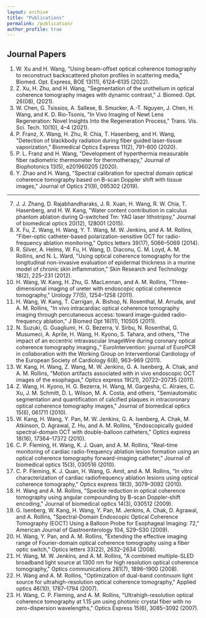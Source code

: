 ```yaml
---
layout: archive
title: "Publications"
permalink: /publication/
author_profile: true
---
```

## Journal Papers
1.  W. Xu and H. Wang, "Using beam-offset optical coherence tomography to reconstruct backscattered photon profiles in scattering media," Biomed. Opt. Express, BOE 13(11), 6124–6135 (2022).
2.  Z. Xu, H. Zhu, and H. Wang, "Segmentation of the urothelium in optical coherence tomography images with dynamic contrast," J. Biomed. Opt. 26(08), (2021).
3.  W. Chen, G. Tsissios, A. Sallese, B. Smucker, A.-T. Nguyen, J. Chen, H. Wang, and K. D. Rio-Tsonis, "In Vivo Imaging of Newt Lens Regeneration: Novel Insights Into the Regeneration Process," Trans. Vis. Sci. Tech. 10(10), 4–4 (2021).
4.  P. Franz, X. Wang, H. Zhu, R. Chia, T. Hasenberg, and H. Wang, "Detection of blackbody radiation during fiber guided laser-tissue vaporization," Biomedical Optics Express 11(2), 791–800 (2020).
5.  P. L. Franz and H. Wang, "Development of hyperthermia measurable fiber radiometric thermometer for thermotherapy," Journal of Biophotonics 13(5), e201960205 (2020).
6.  Y. Zhao and H. Wang, "Spectral calibration for spectral domain optical coherence tomography based on B-scan Doppler shift with tissue images," Journal of Optics 21(9), 095302 (2019).

---
7.  J. J. Zhang, D. Rajabhandharaks, J. R. Xuan, H. Wang, R. W. Chia, T. Hasenberg, and H. W. Kang, "Water content contribution in calculus phantom ablation during Q-switched Tm: YAG laser lithotripsy," Journal of biomedical optics 20(12), 128001 (2015).
8.  X. Fu, Z. Wang, H. Wang, Y. T. Wang, M. W. Jenkins, and A. M. Rollins, "Fiber-optic catheter-based polarization-sensitive OCT for radio-frequency ablation monitoring," Optics letters 39(17), 5066–5069 (2014).
9.  R. Silver, A. Helms, W. Fu, H. Wang, D. Diaconu, C. M. Loyd, A. M. Rollins, and N. L. Ward, "Using optical coherence tomography for the longitudinal non-invasive evaluation of epidermal thickness in a murine model of chronic skin inflammation," Skin Research and Technology 18(2), 225–231 (2012).
10.  H. Wang, W. Kang, H. Zhu, G. MacLennan, and A. M. Rollins, "Three-dimensional imaging of ureter with endoscopic optical coherence tomography," Urology 77(5), 1254–1258 (2011).
11.  H. Wang, W. Kang, T. Carrigan, A. Bishop, N. Rosenthal, M. Arruda, and A. M. Rollins, "In vivo intracardiac optical coherence tomography imaging through percutaneous access: toward image-guided radio-frequency ablation," J Biomed Opt 16(11), 110505 (2011).
12.  N. Suzuki, G. Guagliumi, H. G. Bezerra, V. Sirbu, N. Rosenthal, G. Musumeci, A. Aprile, H. Wang, H. Kyono, S. Tahara, and others, "The impact of an eccentric intravascular ImageWire during coronary optical coherence tomography imaging.," EuroIntervention: journal of EuroPCR in collaboration with the Working Group on Interventional Cardiology of the European Society of Cardiology 6(8), 963–969 (2011).
13.  W. Kang, H. Wang, Z. Wang, M. W. Jenkins, G. A. Isenberg, A. Chak, and A. M. Rollins, "Motion artifacts associated with in vivo endoscopic OCT images of the esophagus," Optics express 19(21), 20722–20735 (2011).
14.  Z. Wang, H. Kyono, H. G. Bezerra, H. Wang, M. Gargesha, C. Alraies, C. Xu, J. M. Schmitt, D. L. Wilson, M. A. Costa, and others, "Semiautomatic segmentation and quantification of calcified plaques in intracoronary optical coherence tomography images," Journal of biomedical optics 15(6), 061711 (2010).
15.  W. Kang, H. Wang, Y. Pan, M. W. Jenkins, G. A. Isenberg, A. Chak, M. Atkinson, D. Agrawal, Z. Hu, and A. M. Rollins, "Endoscopically guided spectral-domain OCT with double-balloon catheters," Optics express 18(16), 17364–17372 (2010).
16.  C. P. Fleming, H. Wang, K. J. Quan, and A. M. Rollins, "Real-time monitoring of cardiac radio-frequency ablation lesion formation using an optical coherence tomography forward-imaging catheter," Journal of biomedical optics 15(3), 030516 (2010).
17.  C. P. Fleming, K. J. Quan, H. Wang, G. Amit, and A. M. Rollins, "In vitro characterization of cardiac radiofrequency ablation lesions using optical coherence tomography," Optics express 18(3), 3079–3092 (2010).
18.  H. Wang and A. M. Rollins, "Speckle reduction in optical coherence tomography using angular compounding by B-scan Doppler-shift encoding," Journal of biomedical optics 14(3), 030512 (2009).
19.  G. Isenberg, W. Kang, H. Wang, Y. Pan, M. Jenkins, A. Chak, D. Agrawal, and A. Rollins, "Spectral-Domain Endoscopic Optical Coherence Tomography (EOCT) Using a Balloon Probe for Esophageal Imaging: 72," American Journal of Gastroenterology 104, S29–S30 (2009).
20.  H. Wang, Y. Pan, and A. M. Rollins, "Extending the effective imaging range of Fourier-domain optical coherence tomography using a fiber optic switch," Optics letters 33(22), 2632–2634 (2008).
21.  H. Wang, M. W. Jenkins, and A. M. Rollins, "A combined multiple-SLED broadband light source at 1300 nm for high resolution optical coherence tomography," Optics communications 281(7), 1896–1900 (2008).
22.  H. Wang and A. M. Rollins, "Optimization of dual-band continuum light source for ultrahigh-resolution optical coherence tomography," Applied optics 46(10), 1787–1794 (2007).
23.  H. Wang, C. P. Fleming, and A. M. Rollins, "Ultrahigh-resolution optical coherence tomography at 1.15 μm using photonic crystal fiber with no zero-dispersion wavelengths," Optics Express 15(6), 3085–3092 (2007).

